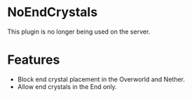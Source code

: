 # NoEndCrystals
This plugin is no longer being used on the server.

# Features
- Block end crystal placement in the Overworld and Nether.
- Allow end crystals in the End only.
